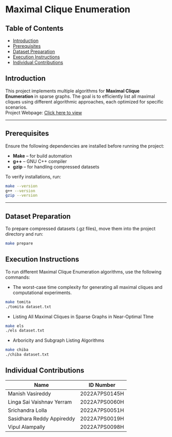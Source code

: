 # **Maximal Clique Enumeration**  

## **Table of Contents**  
- [Introduction](#introduction)  
- [Prerequisites](#prerequisites)  
- [Dataset Preparation](#dataset-preparation)  
- [Execution Instructions](#execution-instructions)  
- [Individual Contributions](#individual-contributions)  

## **Introduction**
This project implements multiple algorithms for **Maximal Clique Enumeration** in sparse graphs. The goal is to efficiently list all maximal cliques using different algorithmic approaches, each optimized for specific scenarios.  
Project Webpage: [Click here to view](https://daa-assignment-1.pages.dev/)

---

## **Prerequisites**  
Ensure the following dependencies are installed before running the project:  
- **Make** – for build automation  
- **g++** – GNU C++ compiler  
- **gzip** – for handling compressed datasets  

To verify installations, run:  
```bash
make --version
g++ --version
gzip --version
```

---

## Dataset Preparation
To prepare compressed datasets (.gz files), move them into the project directory and run:
```bash
make prepare
```

## **Execution Instructions**  
To run different Maximal Clique Enumeration algorithms, use the following commands:
- The worst-case time complexity for generating all maximal cliques and computational experiments.
```bash
make tomita
./tomita dataset.txt
```

- Listing All Maximal Cliques in Sparse Graphs in Near-Optimal TIme
```bash
make els
./els dataset.txt
```

- Arboricity and Subgraph Listing Algorithms
```bash
make chiba
./chiba dataset.txt
```

## Individual Contributions
| Name | ID Number |
| --- | --- |
| Manish Vasireddy | 2022A7PS0145H |
| Linga Sai Vaishnav Yerram | 2022A7PS0060H | worked on implementing proc BronKerboschDegeneracy|
| Srichandra Lolla | 2022A7PS0051H | worked on implementing proc BronKerboschDegeneracy|
| Sasidhara Reddy Appireddy | 2022A7PS0019H |
| Vipul Alampally | 2022A7PS0098H |


